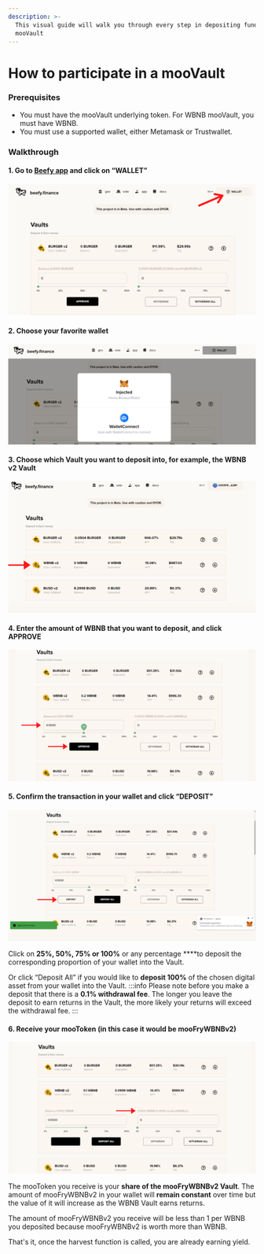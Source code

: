 ```yaml
---
description: >-
  This visual guide will walk you through every step in depositing funds in a
  mooVault
---
```


# How to participate in a mooVault

### Prerequisites

* You must have the mooVault underlying token. For WBNB mooVault, you must have WBNB.
* You must use a supported wallet, either Metamask or Trustwallet.

### Walkthrough

#### 1. Go to [Beefy app](https://app.beefy.finance/) and click on “WALLET”

![](../../.gitbook/assets/wallet.png)

#### 2. Choose your favorite wallet

![](../../.gitbook/assets/wallet-opt.png)

#### 3. Choose which Vault you want to deposit into, for example, the WBNB v2 Vault

![](../../.gitbook/assets/wallet-1-.png)

#### 4. Enter the amount of WBNB that you want to deposit, and click APPROVE

![](../../.gitbook/assets/wallet-2-.png)

#### 5. Confirm the transaction in your wallet and click “DEPOSIT”

![](../../.gitbook/assets/wallet-3-.png)

Click on **25%, 50%, 75% or 100%** or any percentage ****to deposit the corresponding proportion of your wallet into the Vault.

Or click “Deposit All” if you would like to **deposit 100%** of the chosen digital asset from your wallet into the Vault. :::info Please note before you make a deposit that there is a **0.1% withdrawal fee**. The longer you leave the deposit to earn returns in the Vault, the more likely your returns will exceed the withdrawal fee. :::

#### 6. Receive your mooToken \(in this case it would be mooFryWBNBv2\)

![](../../.gitbook/assets/wallet-4-.png)

The mooToken you receive is your **share of the mooFryWBNBv2 Vault**. The amount of mooFryWBNBv2 in your wallet will **remain constant** over time but the value of it will increase as the WBNB Vault earns returns.

The amount of mooFryWBNBv2 you receive will be less than 1 per WBNB you deposited because mooFryWBNBv2 is worth more than WBNB.

That's it, once the harvest function is called, you are already earning yield.

